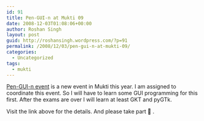 ```yaml
---
id: 91
title: Pen-GUI-n at Mukti 09
date: 2008-12-03T01:08:06+00:00
author: Roshan Singh
layout: post
guid: http://roshansingh.wordpress.com/?p=91
permalink: /2008/12/03/pen-gui-n-at-mukti-09/
categories:
  - Uncategorized
tags:
  - mukti
---
```

[Pen-GUI-n event](http://mukti09.in/?page_id=54) is a new event in Mukti this year. I am assigned to coordinate this event. So I will have to learn some GUI programming for this first. After the exams are over I will learn at least GKT and pyGTk.

Visit the link above for the details. And please take part 🙂 .